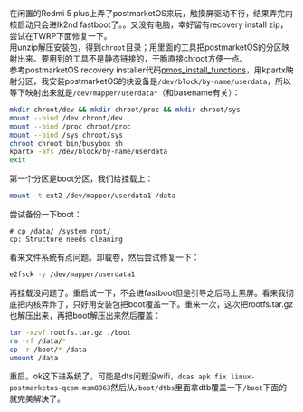 在闲置的Redmi 5 plus上弄了postmarketOS来玩，触摸屏驱动不行，结果弄完内核启动只会进lk2nd fastboot了。。又没有电脑，幸好留有recovery install zip，尝试在TWRP下面修复一下。  
用unzip解压安装包，得到`chroot`目录；用里面的工具把postmarketOS的分区映射出来。要用到的工具不是静态链接的，干脆直接chroot方便一点。  
参考postmarketOS recovery installer代码[pmos_install_functions](https://gitlab.com/postmarketOS/postmarketos-android-recovery-installer/-/blob/master/pmos_install_functions)，用kpartx映射分区，我安装postmarketOS的块设备是`/dev/block/by-name/userdata`，所以等下映射出来就是`/dev/mapper/userdata*`（和basename有关）：
```sh
mkdir chroot/dev && mkdir chroot/proc && mkdir chroot/sys
mount --bind /dev chroot/dev
mount --bind /proc chroot/proc
mount --bind /sys chroot/sys
chroot chroot bin/busybox sh
kpartx -afs /dev/block/by-name/userdata
exit
```
第一个分区是boot分区，我们给挂载上：  
```sh
mount -t ext2 /dev/mapper/userdata1 /data
```
尝试备份一下boot：  
```
# cp /data/ /system_root/
cp: Structure needs cleaning
```
看来文件系统有点问题。卸载卷，然后尝试修复一下：  
```sh
e2fsck -y /dev/mapper/userdata1
```
再挂载没问题了。重启试一下，不会进fastboot但是引导之后马上黑屏。看来我彻底把内核弄炸了，只好用安装包把boot覆盖一下。重来一次，这次把rootfs.tar.gz也解压出来，再把boot解压出来然后覆盖：  
```sh
tar -xzvf rootfs.tar.gz ./boot
rm -rf /data/*
cp -r /boot/* /data
umount /data
```
重启。ok这下进系统了，可能是dts问题没wifi，`doas apk fix linux-postmarketos-qcom-msm8963`然后从`/boot/dtbs`里面拿dtb覆盖一下`/boot`下面的就完美解决了。
